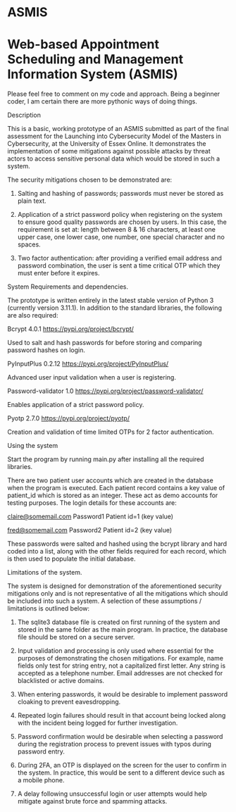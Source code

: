 # ASMIS

# Web-based Appointment Scheduling and Management Information System (ASMIS)

Please feel free to comment on my code and approach. Being a beginner coder, I am certain there are more pythonic ways of doing things.

Description

This is a basic, working prototype of an ASMIS submitted as part of the final assessment for the Launching into Cybersecurity Model of the Masters in Cybersecurity, at the University of Essex Online. It demonstrates the implementation of some mitigations against possible attacks by threat actors to access sensitive personal data which would be stored in such a system.

The security mitigations chosen to be demonstrated are:

1.    Salting and hashing of passwords; passwords must never be stored as plain text.

2.    Application of a strict password policy when registering on the system to ensure good quality passwords are chosen by users. In this case, the requirement is set at: length between 8 & 16 characters, at least one upper case, one lower case, one number, one special character and no spaces.

3.    Two factor authentication: after providing a verified email address and password combination, the user is sent a time critical OTP which they must enter before it expires.

System Requirements and dependencies.

The prototype is written entirely in the latest stable version of Python 3 (currently version 3.11.1). In addition to the standard libraries, the following are also required:

Bcrypt 4.0.1  https://pypi.org/project/bcrypt/

Used to salt and hash passwords for before storing and comparing password hashes on login.

PyInputPlus 0.2.12 https://pypi.org/project/PyInputPlus/

Advanced user input validation when a user is registering.

Password-validator 1.0 https://pypi.org/project/password-validator/

Enables application of a strict password policy.

Pyotp 2.7.0 https://pypi.org/project/pyotp/

Creation and validation of time limited OTPs for 2 factor authentication.

Using the system

Start the program by running main.py after installing all the required libraries.

There are two patient user accounts which are created in the database when the program is executed. Each patient record contains a key value of patient_id which is stored as an integer. These act as demo accounts for testing purposes. The login details for these accounts are:

claire@somemail.com         Password1                Patient id=1 (key value)

fred@somemail.com           Password2                Patient id=2 (key value)

These passwords were salted and hashed using the bcrypt library and hard coded into a list, along with the other fields required for each record, which is then used to populate the initial database.

Limitations of the system.

The system is designed for demonstration of the aforementioned security mitigations only and is not representative of all the mitigations which should be included into such a system. A selection of these assumptions / limitations is outlined below:

1.    The sqlite3 database file is created on first running of the system and stored in the same folder as the main program. In practice, the database file should be stored on a secure server.

2.    Input validation and processing is only used where essential for the purposes of demonstrating the chosen mitigations. For example, name fields only test for string entry, not a capitalized first letter. Any string is accepted as a telephone number. Email addresses are not checked for blacklisted or active domains.

3.    When entering passwords, it would be desirable to implement password cloaking to prevent eavesdropping.

4.    Repeated login failures should result in that account being locked along with the incident being logged for further investigation.

5.    Password confirmation would be desirable when selecting a password during the registration process to prevent issues with typos during password entry.

6.    During 2FA, an OTP is displayed on the screen for the user to confirm in the system. In practice, this would be sent to a different device such as a mobile phone.

7.    A delay following unsuccessful login or user attempts would help mitigate against brute force and spamming attacks.
